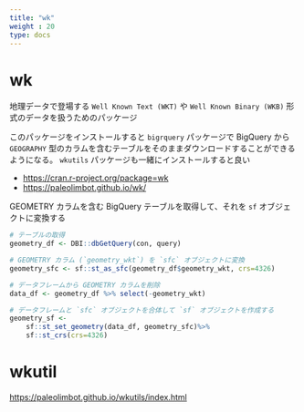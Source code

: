 ```yaml
---
title: "wk"
weight : 20
type: docs
---
```



# wk

地理データで登場する `Well Known Text (WKT)` や `Well Known Binary (WKB)` 形式のデータを扱うためのパッケージ

このパッケージをインストールすると `bigrquery` パッケージで BigQuery から `GEOGRAPHY` 型のカラムを含むテーブルをそのままダウンロードすることができるようになる。 `wkutils` パッケージも一緒にインストールすると良い

- https://cran.r-project.org/package=wk
- https://paleolimbot.github.io/wk/





GEOMETRY カラムを含む BigQuery テーブルを取得して、それを `sf` オブジェクトに変換する


```r
# テーブルの取得
geometry_df <- DBI::dbGetQuery(con, query)

# GEOMETRY カラム (`geometry_wkt`) を `sfc` オブジェクトに変換
geometry_sfc <- sf::st_as_sfc(geometry_df$geometry_wkt, crs=4326)

# データフレームから GEOMETRY カラムを削除
data_df <- geometry_df %>% select(-geometry_wkt)

# データフレームと `sfc` オブジェクトを合体して `sf` オブジェクトを作成する
geometry_sf <- 
    sf::st_set_geometry(data_df, geometry_sfc)%>% 
    sf::st_crs(crs=4326)
```


# wkutil

https://paleolimbot.github.io/wkutils/index.html